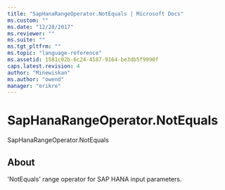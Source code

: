 ```yaml
---
title: "SapHanaRangeOperator.NotEquals | Microsoft Docs"
ms.custom: ""
ms.date: "12/28/2017"
ms.reviewer: ""
ms.suite: ""
ms.tgt_pltfrm: ""
ms.topic: "language-reference"
ms.assetid: 1581c02b-6c24-4587-9164-be3db5f9990f
caps.latest.revision: 4
author: "Minewiskan"
ms.author: "owend"
manager: "erikre"
---
```

# SapHanaRangeOperator.NotEquals
SapHanaRangeOperator.NotEquals  
  
## About  
'NotEquals' range operator for SAP HANA input parameters.  
  
